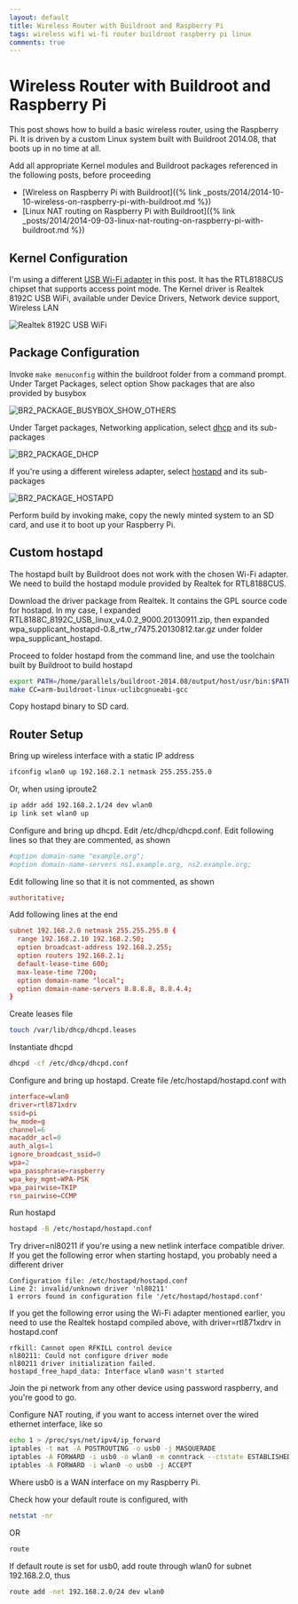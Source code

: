 ```yaml
---
layout: default
title: Wireless Router with Buildroot and Raspberry Pi
tags: wireless wifi wi-fi router buildroot raspberry pi linux
comments: true
---
```

# Wireless Router with Buildroot and Raspberry Pi

This post shows how to build a basic wireless router, using the Raspberry Pi. It is driven by a custom Linux system built with Buildroot 2014.08, that boots up in no time at all.

Add all appropriate Kernel modules and Buildroot packages referenced in the following posts, before proceeding

* [Wireless on Raspberry Pi with Buildroot]({% link _posts/2014/2014-10-10-wireless-on-raspberry-pi-with-buildroot.md %})
* [Linux NAT routing on Raspberry Pi with Buildroot]({% link _posts/2014/2014-09-03-linux-nat-routing-on-raspberry-pi-with-buildroot.md %})

## Kernel Configuration

I'm using a different [USB Wi-Fi adapter](http://www.adafruit.com/products/1012) in this post. It has the RTL8188CUS chipset that supports access point mode. The Kernel driver is Realtek 8192C USB WiFi, available under Device Drivers, Network device support, Wireless LAN

![Realtek 8192C USB WiFi](/assets/img/buildroot-kernel-driver-realtek-8192c.png)

## Package Configuration

Invoke `make menuconfig` within the buildroot folder from a command prompt. Under Target Packages, select option Show packages that are also provided by busybox

![BR2_PACKAGE_BUSYBOX_SHOW_OTHERS](/assets/img/buildroot-packages-busybox-packages.png)

Under Target packages, Networking application, select [dhcp](http://www.isc.org/downloads/dhcp/) and its sub-packages

![BR2_PACKAGE_DHCP](/assets/img/buildroot-packages-dhcp.png)

If you're using a different wireless adapter, select [hostapd](http://wireless.kernel.org/en/users/Documentation/hostapd) and its sub-packages

![BR2_PACKAGE_HOSTAPD](/assets/img/buildroot-packages-hostapd.png)

Perform build by invoking make, copy the newly minted system to an SD card, and use it to boot up your Raspberry Pi.

## Custom hostapd

The hostapd built by Buildroot does not work with the chosen Wi-Fi adapter. We need to build the hostapd module provided by Realtek for RTL8188CUS.

Download the driver package from Realtek. It contains the GPL source code for hostapd. In my case, I expanded RTL8188C_8192C_USB_linux_v4.0.2_9000.20130911.zip, then expanded wpa_supplicant_hostapd-0.8_rtw_r7475.20130812.tar.gz under folder wpa_supplicant_hostapd.

Proceed to folder hostapd from the command line, and use the toolchain built by Buildroot to build hostapd

```bash
export PATH=/home/parallels/buildroot-2014.08/output/host/usr/bin:$PATH
make CC=arm-buildroot-linux-uclibcgnueabi-gcc
```

Copy hostapd binary to SD card.

## Router Setup

Bring up wireless interface with a static IP address

```bash
ifconfig wlan0 up 192.168.2.1 netmask 255.255.255.0
```

Or, when using iproute2

```bash
ip addr add 192.168.2.1/24 dev wlan0
ip link set wlan0 up
```

Configure and bring up dhcpd. Edit /etc/dhcp/dhcpd.conf. Edit following lines so that they are commented, as shown

```conf
#option domain-name "example.org";
#option domain-name-servers ns1.example.org, ns2.example.org;
```

Edit following line so that it is not commented, as shown

```conf
authoritative;
```

Add following lines at the end

```conf
subnet 192.168.2.0 netmask 255.255.255.0 {
  range 192.168.2.10 192.168.2.50;
  option broadcast-address 192.168.2.255;
  option routers 192.168.2.1;
  default-lease-time 600;
  max-lease-time 7200;
  option domain-name "local";
  option domain-name-servers 8.8.8.8, 8.8.4.4;
}
```

Create leases file

```bash
touch /var/lib/dhcp/dhcpd.leases
```

Instantiate dhcpd

```bash
dhcpd -cf /etc/dhcp/dhcpd.conf
```

Configure and bring up hostapd. Create file /etc/hostapd/hostapd.conf with

```conf
interface=wlan0
driver=rtl871xdrv
ssid=pi
hw_mode=g
channel=6
macaddr_acl=0
auth_algs=1
ignore_broadcast_ssid=0
wpa=2
wpa_passphrase=raspberry
wpa_key_mgmt=WPA-PSK
wpa_pairwise=TKIP
rsn_pairwise=CCMP
```

Run hostapd

```bash
hostapd -B /etc/hostapd/hostapd.conf
```

Try driver=nl80211 if you're using a new netlink interface compatible driver. If you get the following error when starting hostapd, you probably need a different driver

```text
Configuration file: /etc/hostapd/hostapd.conf
Line 2: invalid/unknown driver 'nl80211'
1 errors found in configuration file '/etc/hostapd/hostapd.conf'
```

If you get the following error using the Wi-Fi adapter mentioned earlier, you need to use the Realtek hostapd compiled above, with driver=rtl871xdrv in hostapd.conf

```text
rfkill: Cannot open RFKILL control device
nl80211: Could not configure driver mode
nl80211 driver initialization failed.
hostapd_free_hapd_data: Interface wlan0 wasn't started
```

Join the pi network from any other device using password raspberry, and you're good to go.

Configure NAT routing, if you want to access internet over the wired ethernet interface, like so

```bash
echo 1 > /proc/sys/net/ipv4/ip_forward
iptables -t nat -A POSTROUTING -o usb0 -j MASQUERADE
iptables -A FORWARD -i usb0 -o wlan0 -m conntrack --ctstate ESTABLISHED,RELATED -j ACCEPT
iptables -A FORWARD -i wlan0 -o usb0 -j ACCEPT
```

Where usb0 is a WAN interface on my Raspberry Pi.

Check how your default route is configured, with

```bash
netstat -nr
```

OR

```bash
route
```

If default route is set for usb0, add route through wlan0 for subnet 192.168.2.0, thus

```bash
route add -net 192.168.2.0/24 dev wlan0
```
